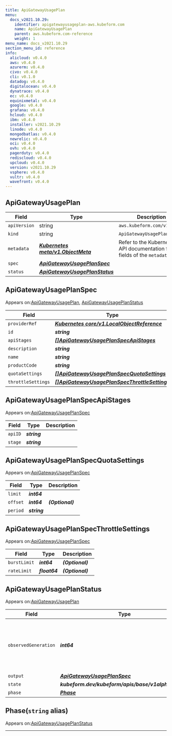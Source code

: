 ```yaml
---
title: ApiGatewayUsagePlan
menu:
  docs_v2021.10.29:
    identifier: apigatewayusageplan-aws.kubeform.com
    name: ApiGatewayUsagePlan
    parent: aws.kubeform.com-reference
    weight: 1
menu_name: docs_v2021.10.29
section_menu_id: reference
info:
  alicloud: v0.4.0
  aws: v0.4.0
  azurerm: v0.4.0
  civo: v0.4.0
  cli: v0.1.0
  datadog: v0.4.0
  digitalocean: v0.4.0
  dynatrace: v0.4.0
  ec: v0.4.0
  equinixmetal: v0.4.0
  google: v0.4.0
  grafana: v0.4.0
  hcloud: v0.4.0
  ibm: v0.4.0
  installer: v2021.10.29
  linode: v0.4.0
  mongodbatlas: v0.4.0
  newrelic: v0.4.0
  oci: v0.4.0
  ovh: v0.4.0
  pagerduty: v0.4.0
  rediscloud: v0.4.0
  upcloud: v0.4.0
  version: v2021.10.29
  vsphere: v0.4.0
  vultr: v0.4.0
  wavefront: v0.4.0
---
```


## ApiGatewayUsagePlan
| Field | Type | Description |
| ------ | ----- | ----------- |
| `apiVersion` | string | `aws.kubeform.com/v1alpha1` |
|    `kind` | string | `ApiGatewayUsagePlan` |
| `metadata` | ***[Kubernetes meta/v1.ObjectMeta](https://v1-18.docs.kubernetes.io/docs/reference/generated/kubernetes-api/v1.18/#objectmeta-v1-meta)***|Refer to the Kubernetes API documentation for the fields of the `metadata` field.|
| `spec` | ***[ApiGatewayUsagePlanSpec](#apigatewayusageplanspec)***||
| `status` | ***[ApiGatewayUsagePlanStatus](#apigatewayusageplanstatus)***||
## ApiGatewayUsagePlanSpec

Appears on:[ApiGatewayUsagePlan](#apigatewayusageplan), [ApiGatewayUsagePlanStatus](#apigatewayusageplanstatus)

| Field | Type | Description |
| ------ | ----- | ----------- |
| `providerRef` | ***[Kubernetes core/v1.LocalObjectReference](https://v1-18.docs.kubernetes.io/docs/reference/generated/kubernetes-api/v1.18/#localobjectreference-v1-core)***||
| `id` | ***string***||
| `apiStages` | ***[[]ApiGatewayUsagePlanSpecApiStages](#apigatewayusageplanspecapistages)***| ***(Optional)*** |
| `description` | ***string***| ***(Optional)*** |
| `name` | ***string***||
| `productCode` | ***string***| ***(Optional)*** |
| `quotaSettings` | ***[[]ApiGatewayUsagePlanSpecQuotaSettings](#apigatewayusageplanspecquotasettings)***| ***(Optional)*** |
| `throttleSettings` | ***[[]ApiGatewayUsagePlanSpecThrottleSettings](#apigatewayusageplanspecthrottlesettings)***| ***(Optional)*** |
## ApiGatewayUsagePlanSpecApiStages

Appears on:[ApiGatewayUsagePlanSpec](#apigatewayusageplanspec)

| Field | Type | Description |
| ------ | ----- | ----------- |
| `apiID` | ***string***||
| `stage` | ***string***||
## ApiGatewayUsagePlanSpecQuotaSettings

Appears on:[ApiGatewayUsagePlanSpec](#apigatewayusageplanspec)

| Field | Type | Description |
| ------ | ----- | ----------- |
| `limit` | ***int64***||
| `offset` | ***int64***| ***(Optional)*** |
| `period` | ***string***||
## ApiGatewayUsagePlanSpecThrottleSettings

Appears on:[ApiGatewayUsagePlanSpec](#apigatewayusageplanspec)

| Field | Type | Description |
| ------ | ----- | ----------- |
| `burstLimit` | ***int64***| ***(Optional)*** |
| `rateLimit` | ***float64***| ***(Optional)*** |
## ApiGatewayUsagePlanStatus

Appears on:[ApiGatewayUsagePlan](#apigatewayusageplan)

| Field | Type | Description |
| ------ | ----- | ----------- |
| `observedGeneration` | ***int64***| ***(Optional)*** Resource generation, which is updated on mutation by the API Server.|
| `output` | ***[ApiGatewayUsagePlanSpec](#apigatewayusageplanspec)***| ***(Optional)*** |
| `state` | ***kubeform.dev/kubeform/apis/base/v1alpha1.State***| ***(Optional)*** |
| `phase` | ***[Phase](#phase)***| ***(Optional)*** |
## Phase(`string` alias)

Appears on:[ApiGatewayUsagePlanStatus](#apigatewayusageplanstatus)

---
